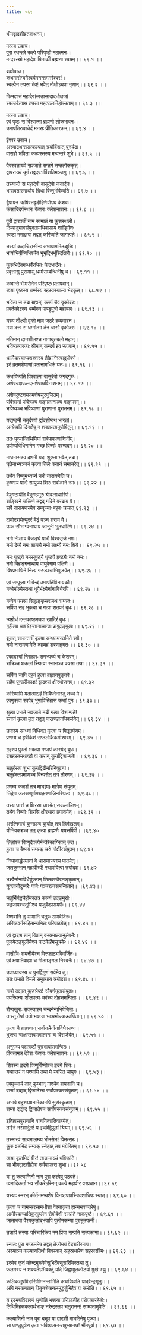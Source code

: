 ```yaml
---
title: ०६९

---
```

भीमद्वादशीव्रतकथनम्।  
  
मत्स्य उवाच।  
पुरा रथन्तरे कल्पे परिपृष्टो महात्मनः।  
मन्दरस्थो महादेवः पिनाकी ब्रह्मणा स्वयम्।। ६९.१ ।।  
  
ब्रह्मोवाच।  
कथमारोग्यमैश्वर्यमनन्तममरेश्वर!।  
स्वल्पेन तपसा देव! भवेत् मोक्षोऽथवा नृणाम्।। ६९.२ ।।  
  
किमज्ञातं महादेव!त्वत्प्रसादादधोक्षज!  
स्वल्पकेनाथ तपसा महत्फलमिहोच्यताम्।। ६८.३ ।।  
  
मत्स्य उवाच।  
एवं पृष्टः स विश्वात्मा ब्रह्मणो लोकभावनः।  
उमापतिरुवाचेदं मनसः प्रीतिकारकम्।। ६९.४ ।।  
  
ईश्वर उवाच।  
अस्माद्रथन्तरात्कल्पात् त्रयोविंशात् पुनर्यदा।  
वाराहो भविता कल्पस्तस्य मन्वन्तरे शुभे।। ६९.५ ।।  
  
वैवस्वताख्ये सञ्जाते सप्तमे सप्तलोककृत्।  
द्वापराख्यं युगं तद्वदष्टाविंशतिमञ्जगुः।। ६९.६ ।।  
  
तस्यान्ते स महादेवो वासुदेवो जनार्दनः।  
भारावतारणार्थाय त्रिधा विष्णुर्भविष्यति।। ६९.७ ।।  
  
द्वैपायन ऋषिस्तद्वद्रौहिणेयोऽथ केशवः।  
कंसादिदर्पमथनः केशवः क्लेशनाशनः।। ६९.८ ।।  
  
पुरीं द्वारवतीं नाम साम्प्रतं या कुशस्थली।  
दिव्यानुभावसंयुक्तामधिवासाय शार्ङ्गिणः  
त्वष्टा ममाज्ञया तद्वत् करिष्यति जागत्पतेः।। ६९.९ ।।  
  
तस्यां कदाचिदासीनः सभायाममितद्युतिः।  
भार्याभिर्वृष्णिभिश्चैव भूभृद्भिर्भूरिदक्षिणैः।। ६९.१० ।।  
  
कुरुभिर्देवगन्धर्वैरभितः कैटभार्दनः।  
प्रवृत्तासु पुराणासु ध्रर्म्मसम्बन्धिनीषु च।। ६९.११ ।।  
  
कथान्ते भीमसेनेन परिपृष्टः प्रतापवान्।  
त्वया पृष्टस्य धर्म्मस्य रहस्यस्यास्य भेदकृत्।। ६८.१२ ।।  
  
भविता स तदा ब्रह्मन्! कर्त्ता चैव वृकोदरः।  
प्रवर्तकोऽस्य धर्म्मस्य पाण्डुपुत्रो महाबलः।। ६९.१३ ।।  
  
यस्य तीक्ष्णो वृको नाम जठरे हव्यवाहनः।  
मया दत्तः स धर्म्मात्मा तेन चासौ वृकोदरः।। ६९.१४ ।।  
  
मतिमान् दानशीलश्च नागायुतबलो महान्।  
भविष्यत्यरजाः श्रीमान् कन्दर्प इव रूपवान्।। ६९.१५ ।।  
  
धार्मिकस्याप्यशक्तस्य तीव्राग्नित्वादुपोषणे।  
इदं व्रतमशेषाणां व्रतानामधिकं यतः।। ६९.१६ ।।  
  
कथयिष्यति विश्वात्मा वासुदेवो जगद्‌गुरुः।  
अशेषयज्ञफलदमशेषाघविनाशनम्।। ६९.१७ ।।  
  
अशेषदुष्टशमनमशेषसुरपूजितम्।  
पवित्राणां पवित्रञ्च मङ्गलानाञ्च मङ्गलम्।।  
भविष्यञ्च भविष्याणां पुराणानां पुरातनम्।। ६९.१८ ।।  
  
यद्यष्टमी चतुर्दश्यो र्द्वादशीष्वथ भारत!।  
अन्येष्वपि दिनर्क्षेषु न शक्तस्त्वमुपोषितुम्।। ६९.१९ ।।  
  
ततः पुण्यान्तिथिमिमां सर्वपापप्रणाशिनीम्।  
उपोष्यविधिनानेन गच्छ विष्णोः परम्पदम्।। ६९.२० ।।  
  
माघमासस्य दशमी यदा शुक्ला भवेत् तदा।  
घृतेनाभ्यञ्जनं कृत्वा तिलैः स्नानं समाचरेत्।। ६९.२१ ।।  
  
तथैव विष्णुमभ्यर्च्य नमो नारायणेति च।  
कृष्णाय पादौ सम्पूज्य शिरः सर्वात्मने नमः।। ६९.२२ ।।  
  
वैकुण्ठायेति वैकुण्ठमुरः श्रीवत्सधारिणे।  
शङ्खिने चक्रिणे तद्वद् गदिने वरदाय वै।।  
सर्वे नारायणस्यैव सम्पूज्याः बहवः क्रमात् ६९.२३ ।।  
  
दामोदरायेत्युदरं मेढ्रं पञ्च शराय वै।  
ऊरू सौभाग्यनाथाय जानुनी भूतधारिणे।। ६९.२४ ।।  
  
नमो नीलाय वैजङ्घे पादौ विश्वसृजे नमः।  
नमो देव्यै नमः शान्त्यै नमो लक्ष्म्यै नमः श्रियै।। ६९.२५ ।।  
  
नमः पुष्ट्‌यै नमस्तुष्ट्‌यै धृष्ट्यै हृष्ट्यैः नमो नमः।  
नमो विहङ्गनाथाय वायुवेगाय पक्षिणे।।  
विषप्रमाथिने नित्यं गरुडञ्चाभिपूजयेत्।। ६९.२६ ।।  
  
एवं सम्पूज्य गोविन्दं उमापतिविनायकौ।  
गन्धैर्माल्यैस्तथा धूपैर्भक्ष्यैर्नानाविधैरपि।। ६९.२७ ।।  
  
गव्येन पयसा सिद्धङ्कृसरामथ वाग्यतः।  
सर्पिषा सह भुक्त्वा च गत्वा शतपदं बुधः।। ६९.२८ ।।  
  
न्यग्रोधं दन्तकाष्ठमथवा खादिरं बुधः।  
गृहीत्वा धावयेद्दन्तानाचान्तः प्रागुदङ्‌मुखः।। ६९.२९ ।।  
  
ब्रूयात् सायन्तनीं कृत्वा सन्ध्यामस्तमिते रवौ।  
नमो नारायणायेति त्वामहं शरणङ्गतः।। ६९.३० ।।  
  
एकादश्यां निराहारः समभ्यर्च्य च केशवम्।  
रात्रिञ्च शकलां स्थित्वा स्नानञ्च पयसा तथा।। ६९.३१ ।।  
  
सर्पिषा चापि दहनं हुत्वा ब्राह्मणपुङ्गवैः।  
सहैव पुण्डरीकाक्ष! द्वादश्यां क्षीरभोजनम्।। ६९.३२  
  
करिष्यामि यतात्माऽहं निर्विघ्नेनास्तु तच्च मे।  
एवमुक्त्वा स्वपेद्‌ भूमावितिहास कथां पुनः। ६९.३३।।  
  
श्रुत्वा प्रभाते सञ्जाते नदीं गत्वा विशाम्पते!  
स्नानं कृत्वा मृदा तद्वत् पाखण्डानभिवर्जयेत्।। ६९.३४ ।।  
  
उपास्य सन्ध्यां विधिवत् कृत्वा च पितृतर्पणम्।  
प्रणम्य च हृषीकेशं सप्तलोकैकमीश्वरम्।। ६९.३५ ।।  
  
गृहस्य पुरतो भक्त्या मण्डपं कारयेद्‌ बुधः।  
दशहस्तमथाष्टौ वा करान् कुर्याद्विशाम्पते!।। ६९.३६ ।।  
  
चतुर्हस्तां शुभां कुर्याद्वेदीमरिनिषूदन!।  
चतुर्हस्तप्रमाणञ्च विन्यसेत् तत्र तोरणम्।। ६९.३७ ।।  
  
प्रणम्य कलशं तत्र माघ(ष) मात्रेण संयुतम्।  
छिद्रेण जलसम्पूर्णमथकृष्णाजिनस्थितः ।।६९.३८।।  
  
तस्य धारां च शिरसा धारयेत् सकलान्निशम्।  
तथैव विष्णोः शिरसि क्षीरधारां प्रपातयेत्। ।६९.३९।।  
  
अरत्निमात्रं कुण्डञ्च कुर्यात् तत्र त्रिमेखलम्।  
योनिवक्त्रञ्च तत् कृत्वा ब्राह्मणैः पयसर्पिषी। ।६९.४०  
  
तिलांश्च विष्णुदैवत्यैर्मन्त्रैरेकाग्निवत् तदा।  
हुत्वा च वैष्णवं सम्यक्‌ चरुं गोक्षीरसंयुतम्। ६९.४१  
  
निष्पावार्द्धप्रमाणां वै धारामाज्यस्य पातयेत्।  
जलकुम्भान् महावीर्य्य! स्थापयित्वा त्रयोदश। ६९.४२  
  
भक्ष्यैर्नानाविधैर्युक्तान् सितवस्त्रैरलङ्कृतान्।  
युक्तानौदुम्बरैः पात्रैः पञ्चरत्नसमन्वितान्। ।६९.४३।।  
  
चतुर्भिर्बह्वचैर्होमस्तत्र कार्य्य उदङ्‌मुखैः।  
रुद्रजापश्चतुर्भिश्च यजुर्वेदपरायणैः।। ६९.४४  
  
वैष्णवानि तु सामानि चतुरः सामवेदिनः।  
अरिष्टवर्गसहितान्यभितः परिपाठयेत्।। ६९.४५ ।।  
  
एवं द्वादश तान् विप्रान् वस्त्रमाल्यानुलेपनैः।  
पूजयेदङ्गुलीयैश्च कटकैर्हेमसूत्रकैः।। ६९.४६ ।।  
  
वासोभिः शयनीयैश्च वित्तशाठ्यविवर्जितः।  
एवं क्षपातिवाह्या च गीतमङ्गल निस्वनैः।। ६४.४७ ।।  
  
उपाध्यायस्य च पुनर्द्विगुणं सर्वमेव तु।  
ततः प्रभाते विमले समुत्थाय त्रयोदश।। ६९.४८ ।।  
  
गावो दद्यात्‌ कुरुश्रेष्ठ! सौवर्णमुखसंयुताः।  
पयस्विन्यः शीलवत्यः कांस्य दोहसमन्विताः।। ६९.४९ ।।  
  
रौप्यखुराः सवस्त्राश्च चन्दनेनाभिषेचिताः।  
तास्तु तेषां ततो भक्त्या भक्ष्यभोज्यान्नतर्पितान्।। ६९.५० ।।  
  
कृत्वा वै ब्राह्मणान् सर्वानन्नैर्नानाविधैस्तथा।  
भुक्त्वा चाक्षारलवणमात्मना च विसर्जयेत्।। ६९.५१ ।।  
  
अनुगम्य पदान्नष्टौ पुत्रभार्यासमन्वितः।  
प्रीयतामत्र देवेशः केशवः क्लेशनाशनः।। ६९.५२ ।।  
  
शिवस्य हृदये विष्णुर्विष्णोश्च हृदये शिवः।  
यथान्तरं न पश्यामि तथा मे स्वस्ति चायुषः।। ६९.५३।।  
  
एवमुच्चार्य तान् कुम्भान् गाश्चैव शयनानि च।  
वासां दद्याद्‌ द्विजातेश्च सर्वोपस्करसंयुताम्।। ६९.५४ ।।  
  
अभावे बहुशय्यानामेकामपि सुसंस्कृताम्।  
शय्यां दद्याद्‌ द्विजातेश्च सर्वोपस्करसंयुताम्।। ६९.५५ ।।  
  
इतिहासपुराणानि वाचयित्वातिवाहयेत्।  
तद्दिनं नरशार्दूल! य इच्छेद्विपुलां श्रियम्।। ६९.५६ ।।  
  
तस्मात्त्वं सत्वमालम्ब्य भीमसेन! विमत्सरः।  
कुरु व्रतमिदं सम्यक्‌ स्नेहात् तव मयेरितम्।। ६९.५७ ।।  
  
त्वया कृतमिदं वीर! त्वन्नामाख्यं भविष्यति।  
सा भीमद्वादशीह्येषा सर्वपापहरा शुभा।।६९ ५८  
  
या तु कल्याणिनी नाम पुरा कल्पेषु पठ्यते।  
त्वमादिकर्ता भव सौकरेऽस्मिन् कल्पे महावीर वरप्रधान।।६९ ५९  
  
यस्याः स्मरन् कीर्तनमप्यशेषं विनष्टपापस्त्रिदशाधिपः स्यात्।। ६९.६० ।।  
  
कृत्वा च यामप्सरसामधीशा वेश्याकृता ह्यन्यभवान्तरेषु।  
आभीरकन्यातिकुतूहलेन सैवोर्वशी सम्प्रति नाकपृष्ठे।। ६९.६१ ।।  
जाताथवा वैश्यकुलोद्भवापि पुलोमकन्या पुरुहूतपत्नी।  
  
तत्रापि तस्याः परिचारिकेयं मम प्रिया सम्प्रति सत्यकामा।। ६९.६२ ।।  
  
स्नातः पुरा मण्डलमेष तद्वत् तेजोमयं वेदशरीरमाप।  
अस्याञ्च कल्याणतिथौ विवस्वान् सहस्रधारेण सहस्ररश्मिः।। ६९.६३ ।।  
  
इदमेव कृतं महेन्द्रमुख्यैर्वसुभिर्देवसुरारिभिस्तथा तु।  
फलमस्य न शक्यतेऽभिवक्तुं यदि जिह्वायुतकोटयो मुखे स्युः।। ६९.६४ ।।  
  
कलिकलुषविदारिणीमनन्तामिति कथयिष्यति यादवेन्द्रसूनुः।।  
अपि नरकगतान् पितॄनशेषानलमुद्धर्तुमिहैव यः करोति।। ६९.६५ ।।  
  
य इदमघविदारणं श्रृणोति भक्त्या परिपठतीह परोपकारहेतोः।  
तिथिमिहसकलार्थभाङ् नरेन्द्रस्तव चतुरानन! साम्यतामुपैति।। ६९.६६ ।।  
  
कल्याणिनी नाम पूरा बभूव या द्वादशी माघदिनेषु पूज्या।  
सा पाण्डुपुत्रेण कृता भविष्यत्यनन्तपुण्यानघ! भीमपूर्वा।। ६९.६७ ।।